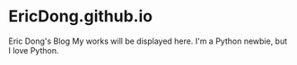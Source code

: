 # EricDong.github.io
Eric Dong's Blog
My works will be displayed here.
I'm a Python newbie, but I love Python. 

